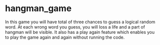# hangman_game
In this game you will have total of three chances to guess a logical random word.
At each wrong word you guess, you will loss a life and a part of hangman will be visible.
It also has a play again feature which enables you to play the game again and again without running the code.
